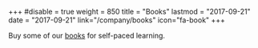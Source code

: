 +++
#disable = true
weight = 850
title = "Books"
lastmod = "2017-09-21"
date = "2017-09-21"
link="/company/books"
icon="fa-book"
+++

Buy some of our [books](company/books) for self-paced learning.